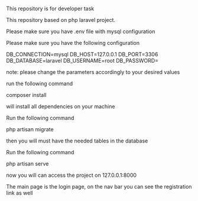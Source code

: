 This repository is for developer task

This repository based on php laravel project.

Please make sure you have .env file with mysql configuration

Please make sure you have the following configuration

DB_CONNECTION=mysql
DB_HOST=127.0.0.1
DB_PORT=3306
DB_DATABASE=laravel
DB_USERNAME=root
DB_PASSWORD=

note: please change the parameters accordingly to your desired values

run the following command

composer install

will install all dependencies on your machine

Run the following command

php artisan migrate

then you will must have the needed tables in the database

Run the following command

php artisan serve

now you will can access the project on 127.0.0.1:8000

The main page is the login page, on the nav bar you can see the registration link as well




